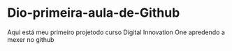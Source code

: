 # Dio-primeira-aula-de-Github
Aqui está meu primeiro projetodo curso Digital Innovation One apredendo a mexer no github
